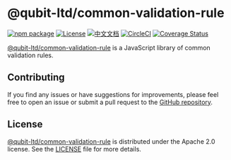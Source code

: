 # @qubit-ltd/common-validation-rule

[![npm package](https://img.shields.io/npm/v/@qubit-ltd/common-validation-rule.svg)](https://npmjs.com/package/@qubit-ltd/common-validation-rule)
[![License](https://img.shields.io/badge/License-Apache-blue.svg)](https://www.apache.org/licenses/LICENSE-2.0)
[![中文文档](https://img.shields.io/badge/文档-中文版-blue.svg)](README.zh_CN.md)
[![CircleCI](https://dl.circleci.com/status-badge/img/gh/Haixing-Hu/js-common-validation-rule/tree/master.svg?style=shield)](https://dl.circleci.com/status-badge/redirect/gh/Haixing-Hu/js-common-validation-rule/tree/master)
[![Coverage Status](https://coveralls.io/repos/github/Haixing-Hu/js-common-validation-rule/badge.svg?branch=master)](https://coveralls.io/github/Haixing-Hu/js-common-validation-rule?branch=master)

[@qubit-ltd/common-validation-rule] is a JavaScript library of common validation rules. 

## <span id="contributing">Contributing</span>

If you find any issues or have suggestions for improvements, please feel free
to open an issue or submit a pull request to the [GitHub repository].

## <span id="license">License</span>

[@qubit-ltd/common-validation-rule] is distributed under the Apache 2.0 license.
See the [LICENSE](LICENSE) file for more details.

[@qubit-ltd/common-validation-rule]: https://npmjs.com/package/@qubit-ltd/common-validation-rule
[GitHub repository]: https://github.com/Haixing-Hu/js-common-validation-rule
